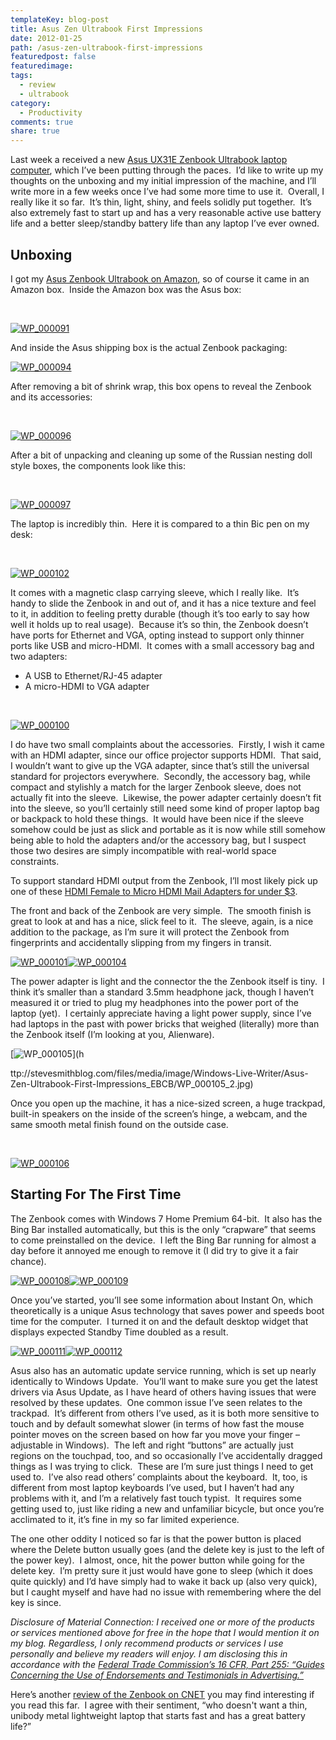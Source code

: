 ```yaml
---
templateKey: blog-post
title: Asus Zen Ultrabook First Impressions
date: 2012-01-25
path: /asus-zen-ultrabook-first-impressions
featuredpost: false
featuredimage: 
tags:
  - review
  - ultrabook
category:
  - Productivity
comments: true
share: true
---
```


Last week a received a new [Asus UX31E Zenbook Ultrabook laptop computer](http://amzn.to/yEuObA), which I’ve been putting through the paces.  I’d like to write up my thoughts on the unboxing and my initial impression of the machine, and I’ll write more in a few weeks once I’ve had some more time to use it.  Overall, I really like it so far.  It’s thin, light, shiny, and feels solidly put together.  It’s also extremely fast to start up and has a very reasonable active use battery life and a better sleep/standby battery life than any laptop I’ve ever owned.

## Unboxing

I got my [Asus Zenbook Ultrabook on Amazon](http://amzn.to/yEuObA), so of course it came in an Amazon box.  Inside the Amazon box was the Asus box:

 

[![WP_000091](images/WP_000091_thumb.jpg "WP_000091")](http://stevesmithblog.com/files/media/image/Windows-Live-Writer/Asus-Zen-Ultrabook-First-Impressions_EBCB/WP_000091_2.jpg)

And inside the Asus shipping box is the actual Zenbook packaging:

[![WP_000094](images/WP_000094_thumb.jpg "WP_000094")](http://stevesmithblog.com/files/media/image/Windows-Live-Writer/Asus-Zen-Ultrabook-First-Impressions_EBCB/WP_000094_2.jpg)

After removing a bit of shrink wrap, this box opens to reveal the Zenbook and its accessories:

 

[![WP_000096](images/WP_000096_thumb.jpg "WP_000096")](http://stevesmithblog.com/files/media/image/Windows-Live-Writer/Asus-Zen-Ultrabook-First-Impressions_EBCB/WP_000096_2.jpg)

After a bit of unpacking and cleaning up some of the Russian nesting doll style boxes, the components look like this:

 

[![WP_000097](images/WP_000097_thumb.jpg "WP_000097")](http://stevesmithblog.com/files/media/image/Windows-Live-Writer/Asus-Zen-Ultrabook-First-Impressions_EBCB/WP_000097_2.jpg)

The laptop is incredibly thin.  Here it is compared to a thin Bic pen on my desk:

 

[![WP_000102](images/WP_000102_thumb.jpg "WP_000102")](http://stevesmithblog.com/files/media/image/Windows-Live-Writer/Asus-Zen-Ultrabook-First-Impressions_EBCB/WP_000102_2.jpg)

It comes with a magnetic clasp carrying sleeve, which I really like.  It’s handy to slide the Zenbook in and out of, and it has a nice texture and feel to it, in addition to feeling pretty durable (though it’s too early to say how well it holds up to real usage).  Because it’s so thin, the Zenbook doesn’t have ports for Ethernet and VGA, opting instead to support only thinner ports like USB and micro-HDMI.  It comes with a small accessory bag and two adapters:

- A USB to Ethernet/RJ-45 adapter
- A micro-HDMI to VGA adapter

 

[![WP_000100](images/WP_000100_thumb.jpg "WP_000100")](http://stevesmithblog.com/files/media/image/Windows-Live-Writer/Asus-Zen-Ultrabook-First-Impressions_EBCB/WP_000100_2.jpg)

I do have two small complaints about the accessories.  Firstly, I wish it came with an HDMI adapter, since our office projector supports HDMI.  That said, I wouldn’t want to give up the VGA adapter, since that’s still the universal standard for projectors everywhere.  Secondly, the accessory bag, while compact and stylishly a match for the larger Zenbook sleeve, does not actually fit into the sleeve.  Likewise, the power adapter certainly doesn’t fit into the sleeve, so you’ll certainly still need some kind of proper laptop bag or backpack to hold these things.  It would have been nice if the sleeve somehow could be just as slick and portable as it is now while still somehow being able to hold the adapters and/or the accessory bag, but I suspect those two desires are simply incompatible with real-world space constraints.

To support standard HDMI output from the Zenbook, I’ll most likely pick up one of these [HDMI Female to Micro HDMI Mail Adapters for under $3](http://amzn.to/wA3lhK).

The front and back of the Zenbook are very simple.  The smooth finish is great to look at and has a nice, slick feel to it.  The sleeve, again, is a nice addition to the package, as I’m sure it will protect the Zenbook from fingerprints and accidentally slipping from my fingers in transit.

[![WP_000101](images/WP_000101_thumb.jpg "WP_000101")](http://stevesmithblog.com/files/media/image/Windows-Live-Writer/Asus-Zen-Ultrabook-First-Impressions_EBCB/WP_000101_2.jpg)[![WP_000104](images/WP_000104_thumb.jpg "WP_000104")](http://stevesmithblog.com/files/media/image/Windows-Live-Writer/Asus-Zen-Ultrabook-First-Impressions_EBCB/WP_000104_2.jpg)

The power adapter is light and the connector the the Zenbook itself is tiny.  I think it’s smaller than a standard 3.5mm headphone jack, though I haven’t measured it or tried to plug my headphones into the power port of the laptop (yet).  I certainly appreciate having a light power supply, since I’ve had laptops in the past with power bricks that weighed (literally) more than the Zenbook itself (I’m looking at you, Alienware).

[![WP_000105](images/WP_000105_thumb.jpg "WP_000105")](h

ttp://stevesmithblog.com/files/media/image/Windows-Live-Writer/Asus-Zen-Ultrabook-First-Impressions_EBCB/WP_000105_2.jpg)

Once you open up the machine, it has a nice-sized screen, a huge trackpad, built-in speakers on the inside of the screen’s hinge, a webcam, and the same smooth metal finish found on the outside case.

 

[![WP_000106](images/WP_000106_thumb.jpg "WP_000106")](http://stevesmithblog.com/files/media/image/Windows-Live-Writer/Asus-Zen-Ultrabook-First-Impressions_EBCB/WP_000106_2.jpg)

## Starting For The First Time

The Zenbook comes with Windows 7 Home Premium 64-bit.  It also has the Bing Bar installed automatically, but this is the only “crapware” that seems to come preinstalled on the device.  I left the Bing Bar running for almost a day before it annoyed me enough to remove it (I did try to give it a fair chance).

[![WP_000108](images/WP_000108_thumb.jpg "WP_000108")](http://stevesmithblog.com/files/media/image/Windows-Live-Writer/Asus-Zen-Ultrabook-First-Impressions_EBCB/WP_000108_2.jpg)[![WP_000109](images/WP_000109_thumb.jpg "WP_000109")](http://stevesmithblog.com/files/media/image/Windows-Live-Writer/Asus-Zen-Ultrabook-First-Impressions_EBCB/WP_000109_2.jpg)

Once you’ve started, you’ll see some information about Instant On, which theoretically is a unique Asus technology that saves power and speeds boot time for the computer.  I turned it on and the default desktop widget that displays expected Standby Time doubled as a result.

[![WP_000111](images/WP_000111_thumb.jpg "WP_000111")](http://stevesmithblog.com/files/media/image/Windows-Live-Writer/Asus-Zen-Ultrabook-First-Impressions_EBCB/WP_000111_2.jpg)[![WP_000112](images/WP_000112_thumb.jpg "WP_000112")](http://stevesmithblog.com/files/media/image/Windows-Live-Writer/Asus-Zen-Ultrabook-First-Impressions_EBCB/WP_000112_2.jpg)

Asus also has an automatic update service running, which is set up nearly identically to Windows Update.  You’ll want to make sure you get the latest drivers via Asus Update, as I have heard of others having issues that were resolved by these updates.  One common issue I’ve seen relates to the trackpad.  It’s different from others I’ve used, as it is both more sensitive to touch and by default somewhat slower (in terms of how fast the mouse pointer moves on the screen based on how far you move your finger – adjustable in Windows).  The left and right “buttons” are actually just regions on the touchpad, too, and so occasionally I’ve accidentally dragged things as I was trying to click.  These are I’m sure just things I need to get used to.  I’ve also read others’ complaints about the keyboard.  It, too, is different from most laptop keyboards I’ve used, but I haven’t had any problems with it, and I’m a relatively fast touch typist.  It requires some getting used to, just like riding a new and unfamiliar bicycle, but once you’re acclimated to it, it’s fine in my so far limited experience.

The one other oddity I noticed so far is that the power button is placed where the Delete button usually goes (and the delete key is just to the left of the power key).  I almost, once, hit the power button while going for the delete key.  I’m pretty sure it just would have gone to sleep (which it does quite quickly) and I’d have simply had to wake it back up (also very quick), but I caught myself and have had no issue with remembering where the del key is since.

_Disclosure of Material Connection: I received one or more of the products or services mentioned above for free in the hope that I would mention it on my blog. Regardless, I only recommend products or services I use personally and believe my readers will enjoy. I am disclosing this in accordance with the [Federal Trade Commission’s 16 CFR, Part 255: “Guides Concerning the Use of Endorsements and Testimonials in Advertising.”](http://www.access.gpo.gov/nara/cfr/waisidx_03/16cfr255_03.html)_

Here’s another [review of the Zenbook on CNET](http://reviews.cnet.com/laptops/asus-zenbook-ux31e-dh52/4505-3121_7-35033683.html) you may find interesting if you read this far.  I agree with their sentiment, “who doesn't want a thin, unibody metal lightweight laptop that starts fast and has a great battery life?”
